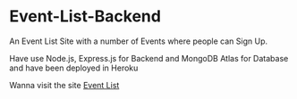 # Event-List-Backend

An Event List Site with a number of Events where people can Sign Up. 

Have use Node.js, Express.js for Backend and MongoDB Atlas for Database and have been deployed in Heroku

Wanna visit the site [Event List](https://event-list-sathesh.netlify.app)
